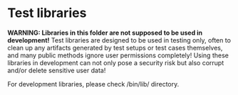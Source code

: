 # Test libraries

**WARNING: Libraries in this folder are not supposed to be used in development!**
Test libraries are designed to be used in testing only, often to clean up any artifacts generated by test setups
or test cases themselves, and many public methods ignore user permissions completely!
Using these libraries in development can not only pose a security risk but also corrupt and/or delete 
sensitive user data!

For development libraries, please check /bin/lib/ directory.
